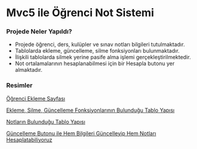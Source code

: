 # Mvc5 ile Öğrenci Not Sistemi

### Projede Neler Yapıldı?

* Projede öğrenci, ders, kulüpler ve sınav notları bilgileri tutulmaktadır.
* Tablolarda ekleme, güncelleme, silme fonksiyonları bulunmaktadır.
* İlişkili tablolarda silmek yerine pasife alma işlemi gerçekleştirilmektedir.
* Not ortalamalarının hesaplanabilmesi için bir Hesapla butonu yer almaktadır.

### Resimler

[Öğrenci Ekleme Sayfası](https://i.hizliresim.com/uyfhacq.png)

[Ekleme, Silme, Güncelleme Fonksiyonlarının Bulunduğu Tablo Yapısı](https://i.hizliresim.com/gr4pd6r.png)

[Notların Bulunduğu Tablo Yapısı](https://i.hizliresim.com/jhq8uvd.png)

[Güncelleme Butonu ile Hem Bilgileri Güncelleyip Hem Notları Hesaplatabiliyoruz](https://i.hizliresim.com/r9l1ofw.png)
